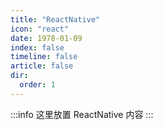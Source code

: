```yaml
---
title: "ReactNative"
icon: "react"
date: 1978-01-09
index: false
timeline: false
article: false
dir:
  order: 1
---
```

:::info
这里放置 ReactNative 内容
:::


<AutoCatalog />
